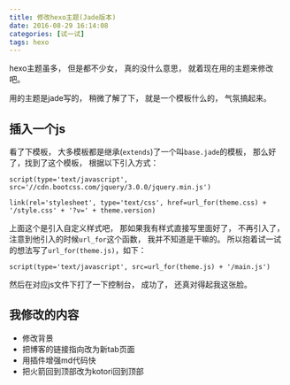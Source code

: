 ```yaml
---
title: 修改hexo主题(Jade版本)
date: 2016-08-29 16:14:08
categories: [试一试]
tags: hexo
---
```

hexo主题虽多， 但是都不少女， 真的没什么意思， 就着现在用的主题来修改吧。
<!--more-->
用的主题是jade写的， 稍微了解了下， 就是一个模板什么的， 气氛搞起来。

## 插入一个js

看了下模板， 大多模板都是继承(`extends`)了一个叫`base.jade`的模板， 那么好了，找到了这个模板， 根据以下引入方式：

```
script(type='text/javascript', src='//cdn.bootcss.com/jquery/3.0.0/jquery.min.js')
```
```
link(rel='stylesheet', type='text/css', href=url_for(theme.css) + '/style.css' + '?v=' + theme.version)
```
上面这个是引入自定义样式吧， 那如果我有样式直接写里面好了， 不再引入了， 注意到他引入的时候`url_for`这个函数， 我并不知道是干嘛的。
所以抱着试一试的想法写了`url_for(theme.js)`，如下：

```
script(type='text/javascript', src=url_for(theme.js) + '/main.js')
```
然后在对应js文件下打了一下控制台， 成功了， 还真对得起我这张脸。

## 我修改的内容
+ 修改背景
+ 把博客的链接指向改为新tab页面
+ 用插件增强md代码快
+ 把火箭回到顶部改为kotori回到顶部

